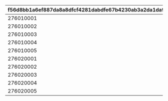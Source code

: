 |f56d8bb1a6ef887da8a8dfcf4281dabdfe67b4230ab3a2da1da94f1236ed5c54|e11e209b2470b0cb78e473553527a65cfb32761a4afaf0214d09db03b8084e97|7e3aadc098d43148e7cd0b39f539a78010ef35c4e5e8627b6e7bf6adb35250a8|3ed5689d981f5d6a47cd2d76507190d49d27dbeff1d1e921316ce1150b15d4ef|9481801bd14173ebc8687a7f0862456f0f2416dd5fd94eac52df038d526f9302|e9f0eda305fcca2dca92e1cf3e0638ee994c0b10c0825ce7df1a37979d789fe7|b923674ca9377cd3e397354e1b263d6d72987590fdb4b2228f20999db5ea86ce|8611a6a81832d7aeae0d6686f48124c20ee3dfd999a6ea951bbbd884b7c0baed|
| --- | --- | --- | --- | --- | --- | --- | --- |
|276010001|760100011|1|76010001|90|1|376010001|2024/10/15 15:00:00|
|276010002|760100021|2|76010002|90|1|376010002|2024/10/15 15:00:00|
|276010003|760100031|3|76010003|90|1|376010003|2024/10/15 15:00:00|
|276010004|760100041|4|76010004|90|1|376010004|2024/10/15 15:00:00|
|276010005|760100051|5|76010005|90|1|376010005|2024/10/15 15:00:00|
|276020001|760200011|1|76020001|90|2|376020001|2024/10/15 15:00:00|
|276020002|760200021|2|76020002|90|2|376020002|2024/10/15 15:00:00|
|276020003|760200031|3|76020003|90|2|376020003|2024/10/15 15:00:00|
|276020004|760200041|4|76020004|90|2|376020004|2024/10/15 15:00:00|
|276020005|760200051|5|76020005|90|2|376020005|2024/10/15 15:00:00|